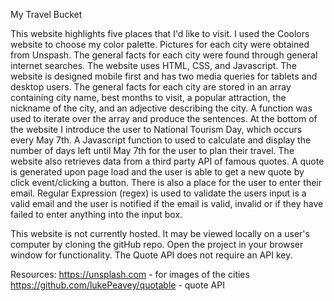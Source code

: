 My Travel Bucket

This website highlights five places that I'd like to visit. I used the Coolors website to choose my color palette. Pictures for each city were obtained from Unspash. The general facts for each city were found through general internet searches. The website uses HTML, CSS, and Javascript. The website is designed mobile first and has two media queries for tablets and desktop users. The general facts for each city are stored in an array containing city name, best months to visit, a popular attraction, the nickname of the city, and an adjective describing the city. A function was used to iterate over the array and produce the sentences. At the bottom of the website I introduce the user to National Tourism Day, which occurs every May 7th. A Javascript function to used to calculate and display the number of  days left until May 7th for the user to plan their travel. The website also retrieves data from a third party API of famous quotes. A quote is generated upon page load and the user is able to get a new quote by click event/clicking a button. There is also a place for the user to enter their email. Regular Expression (regex) is used to validate the users input is a valid email and the user is notified if the email is valid, invalid or if they have failed to enter anything into the input box. 

This website is not currently hosted. It may be viewed locally on a user's computer by cloning the gitHub repo. Open the project in your browser window for functionality. The Quote API does not require an API key. 



Resources:
https://unsplash.com - for images of the cities
https://github.com/lukePeavey/quotable - quote API

